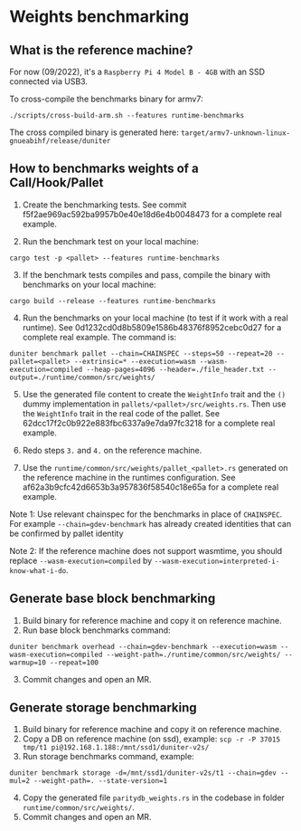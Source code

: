 # Weights benchmarking

## What is the reference machine?

For now (09/2022), it's a `Raspberry Pi 4 Model B - 4GB` with an SSD connected via USB3.

To cross-compile the benchmarks binary for armv7:

```
./scripts/cross-build-arm.sh --features runtime-benchmarks
```

The cross compiled binary is generated here: `target/armv7-unknown-linux-gnueabihf/release/duniter`

## How to benchmarks weights of a Call/Hook/Pallet

1. Create the benchmarking tests. See commit f5f2ae969ac592ba9957b0e40e18d6e4b0048473 for a
complete real example.

2. Run the benchmark test on your local machine:

```
cargo test -p <pallet> --features runtime-benchmarks
```

3. If the benchmark tests compiles and pass, compile the binary with benchmarks on your local
machine:

```
cargo build --release --features runtime-benchmarks
```

4. Run the benchmarks on your local machine (to test if it work with a real runtime). See 0d1232cd0d8b5809e1586b48376f8952cebc0d27 for a complete real example. The command is:

```
duniter benchmark pallet --chain=CHAINSPEC --steps=50 --repeat=20 --pallet=<pallet> --extrinsic=* --execution=wasm --wasm-execution=compiled --heap-pages=4096 --header=./file_header.txt --output=./runtime/common/src/weights/
```

5. Use the generated file content to create the `WeightInfo` trait and the `()` dummy implementation in `pallets/<pallet>/src/weights.rs`. Then use the `WeightInfo` trait in the real code of the pallet. See 62dcc17f2c0b922e883fbc6337a9e7da97fc3218 for a complete real example.

6. Redo steps `3.` and `4.` on the reference machine.

7. Use the `runtime/common/src/weights/pallet_<pallet>.rs` generated on the reference machine in the runtimes configuration. See  af62a3b9cfc42d6653b3a957836f58540c18e65a for a complete real example.

Note 1: Use relevant chainspec for the benchmarks in place of `CHAINSPEC`. For example `--chain=gdev-benchmark` has already created identities that can be confirmed by pallet identity

Note 2: If the reference machine does not support wasmtime, you should replace `--wasm-execution=compiled`
by `--wasm-execution=interpreted-i-know-what-i-do`.

## Generate base block benchmarking

1. Build binary for reference machine and copy it on reference machine.
2. Run base block benchmarks command:

```
duniter benchmark overhead --chain=gdev-benchmark --execution=wasm --wasm-execution=compiled --weight-path=./runtime/common/src/weights/ --warmup=10 --repeat=100
```

3. Commit changes and open an MR.

## Generate storage benchmarking

1. Build binary for reference machine and copy it on reference machine.
2. Copy a DB on reference machine (on ssd), example: `scp -r -P 37015 tmp/t1 pi@192.168.1.188:/mnt/ssd1/duniter-v2s/`
3. Run storage benchmarks command, example:

```
duniter benchmark storage -d=/mnt/ssd1/duniter-v2s/t1 --chain=gdev --mul=2 --weight-path=. --state-version=1
```

4. Copy the generated file `paritydb_weights.rs` in the codebase in folder `runtime/common/src/weights/`.
5. Commit changes and open an MR.

